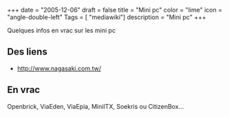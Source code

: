 +++
date = "2005-12-06"
draft = false
title = "Mini pc"
color = "lime"
icon = "angle-double-left"
Tags = [ "mediawiki"]
description = "Mini pc"
+++

Quelques infos en vrac sur les mini pc

Des liens
---------

-   <http://www.nagasaki.com.tw/>

En vrac
-------

Openbrick, ViaEden, ViaEpia, MiniITX, Soekris ou CitizenBox...
